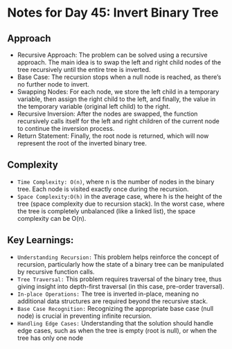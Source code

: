 # Notes for Day 45: Invert Binary Tree

## Approach

- Recursive Approach: The problem can be solved using a recursive approach. The main idea is to swap the left and right child nodes of the tree recursively until the entire tree is inverted.
- Base Case: The recursion stops when a null node is reached, as there’s no further node to invert.
- Swapping Nodes: For each node, we store the left child in a temporary variable, then assign the right child to the left, and finally, the value in the temporary variable (original left child) to the right.
- Recursive Inversion: After the nodes are swapped, the function recursively calls itself for the left and right children of the current node to continue the inversion process.
- Return Statement: Finally, the root node is returned, which will now represent the root of the inverted binary tree.

## Complexity

- `Time Complexity: O(n)`, where n is the number of nodes in the binary tree. Each node is visited exactly once during the recursion.
- `Space Complexity:O(h)` in the average case, where h is the height of the tree (space complexity due to recursion stack).
  In the worst case, where the tree is completely unbalanced (like a linked list), the space complexity can be O(n).

## Key Learnings:

- `Understanding Recursion:` This problem helps reinforce the concept of recursion, particularly how the state of a binary tree can be manipulated by recursive function calls.
- `Tree Traversal:` This problem requires traversal of the binary tree, thus giving insight into depth-first traversal (in this case, pre-order traversal).
- `In-place Operations:` The tree is inverted in-place, meaning no additional data structures are required beyond the recursive stack.
- `Base Case Recognition:` Recognizing the appropriate base case (null node) is crucial in preventing infinite recursion.
- `Handling Edge Cases:` Understanding that the solution should handle edge cases, such as when the tree is empty (root is null), or when the tree has only one node

